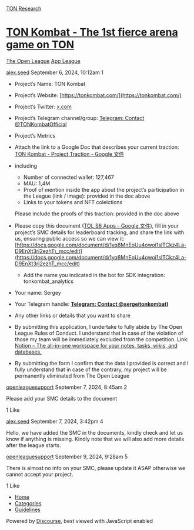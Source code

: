 [TON Research](/)

# [TON Kombat - The 1st fierce arena game on TON](/t/ton-kombat-the-1st-fierce-arena-game-on-ton/31374)

[The Open League](/c/the-open-league/app-leaderboard/58)  [App League](/c/the-open-league/app-leaderboard/58) 

    

[alex.seed](https://tonresear.ch/u/alex.seed)  September 6, 2024, 10:12am  1

*   Project’s Name: TON Kombat
    
*   Project’s Website: [https://tonkombat.com/](https://tonkombat.com/)
    
*   Project’s Twitter: [x.com](https://x.com/TONKombat)
    
*   Project’s Telegram channel/group: [Telegram: Contact @TONKombatOfficial](https://t.me/TONKombatOfficial)
    
*   Project’s Metrics
    
*   Attach the link to a Google Doc that describes your current traction:  
    [TON Kombat - Project Traction - Google 文件](https://docs.google.com/document/d/1RqFnNCJPmzKVM3_JuWCQ8n7E9S_6DQZhhsARuQC22m0/edit)
    
*   including
    
    *   Number of connected wallet: 127,467
    *   MAU: 1,4M
    *   Proof of mention inside the app about the project’s participation in the League (link / image): provided in the doc above
    *   Links to your tokens and NFT colelctions
    
    Please include the proofs of this traction: provided in the doc above
    
*   Please copy this document ([TOL S6 Apps - Google 文件](https://docs.google.com/document/d/1sWWmQuRGRYbcihxxFtb1I28kvUqs8q2ul7ukaW_hnp4/edit?usp=sharing)), fill in your project’s SMC details for leaderboard tracking, and share the link with us, ensuring public access so we can view it: [https://docs.google.com/document/d/1yq8MnEoUu4owoi1slTCkz4La-D9EnXt3rl2ezhT\_mcc/edit](https://docs.google.com/document/d/1yq8MnEoUu4owoi1slTCkz4La-D9EnXt3rl2ezhT_mcc/edit)
    
    *   Add the name you indicated in the bot for SDK integration: tonkombat\_analytics
*   Your name: Sergey
    
*   Your Telegram handle: **[Telegram: Contact @sergeitonkombat](https://t.me/sergeitonkombat))**
    
*   Any other links or details that you want to share
    
*   By submitting this application, I undertake to fully abide by The Open League Rules of Conduct. I understand that in case of the violation of those my team will be immediately excluded from the competition. Link: [Notion – The all-in-one workspace for your notes, tasks, wikis, and databases.](https://ton-org.notion.site/The-Open-League-Rules-of-Conduct-04f4a0fedf1a401687075f5efd83de68)
    
*   By submitting the form I confirm that the data I provided is correct and I fully understand that in case of the contrary, my project will be permanently eliminated from The Open League
    

 

[openleaguesupport](https://tonresear.ch/u/openleaguesupport) September 7, 2024, 8:45am  2

Please add your SMC details to the document

  1 Like

[alex.seed](https://tonresear.ch/u/alex.seed) September 7, 2024, 3:42pm  4

Hello, we have added the SMC in the documents, kindly check and let us know if anything is missing. Kindly note that we will also add more details after the league starts.

 

[openleaguesupport](https://tonresear.ch/u/openleaguesupport) September 9, 2024, 9:28am  5

There is almost no info on your SMC, please update it ASAP otherwise we cannot accept your project.

  1 Like

*   [Home](/)
*   [Categories](/categories)
*   [Guidelines](/guidelines)

Powered by [Discourse](https://www.discourse.org), best viewed with JavaScript enabled